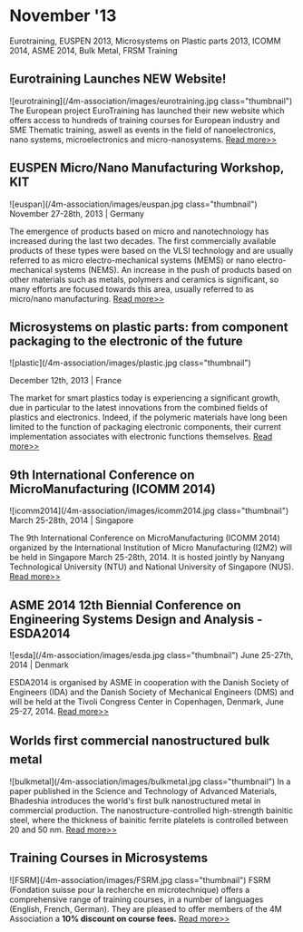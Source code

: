 # November '13

Eurotraining, EUSPEN 2013, Microsystems on Plastic parts 2013, ICOMM 2014, ASME 2014, Bulk Metal, FRSM Training
<!--break-->
## Eurotraining Launches NEW Website!

![eurotraining](/4m-association/images/eurotraining.jpg class="thumbnail")
The European project EuroTraining has launched their new website which offers access to hundreds of training courses for European industry and SME Thematic training, aswell as events in the field of nanoelectronics, nano systems, microelectronics and micro-nanosystems. [Read more>>](http://www.eurotraining.net/)

## EUSPEN Micro/Nano Manufacturing Workshop, KIT

![euspan](/4m-association/images/euspan.jpg class="thumbnail")
November 27-28th, 2013 | Germany

The emergence of products based on micro and nanotechnology has increased during the last two decades.  The first commercially available products of these types were based on the VLSI technology and are usually referred to as micro electro-mechanical systems (MEMS) or nano electro-mechanical systems (NEMS).  An increase in the push of products based on other materials such as metals, polymers and ceramics is significant, so many efforts are focused towards this area, usually referred to as micro/nano manufacturing.
[Read more>>](http://www.euspen.eu/)

## Microsystems on plastic parts: from component packaging to the electronic of the future

![plastic](/4m-association/images/plastic.jpg class="thumbnail")

December 12th, 2013 | France

The market for smart plastics today is experiencing a significant growth, due in particular to the latest innovations from the combined fields of plastics and electronics. Indeed, if the polymeric materials have long been limited to the function of packaging electronic components, their current implementation associates with electronic functions themselves. [Read more>>](http://www.innovdays-plasturgie.com/innovday/microsystemes-sur-plastique.html)

## 9th International Conference on MicroManufacturing (ICOMM 2014)

![icomm2014](/4m-association/images/icomm2014.jpg class="thumbnail")
March 25-28th, 2014 | Singapore

The 9th International Conference on MicroManufacturing (ICOMM 2014) organized by the International Institution of Micro Manufacturing (I2M2) will be held in Singapore March 25-28th, 2014. It is hosted jointly by Nanyang Technological University (NTU) and National University of Singapore (NUS). [Read more>>](http://icomm2014.northwestern.edu/)

## ASME 2014 12th Biennial Conference on Engineering Systems Design and Analysis - ESDA2014

![esda](/4m-association/images/esda.jpg class="thumbnail")
June 25-27th, 2014 | Denmark

ESDA2014 is organised by ASME in cooperation with the Danish Society of Engineers (IDA) and the Danish Society of Mechanical Engineers (DMS) and will be held at the Tivoli Congress Center in Copenhagen, Denmark, June 25-27, 2014. [Read more>>](http://www.asmeconferences.org/ESDA2014/)

## Worlds first commercial nanostructured bulk metal

![bulkmetal](/4m-association/images/bulkmetal.jpg class="thumbnail")
In a paper published in the Science and Technology of Advanced Materials, Bhadeshia introduces the world's first bulk nanostructured metal in commercial production. The nanostructure-controlled high-strength bainitic steel, where the thickness of bainitic ferrite platelets is controlled between 20 and 50 nm. [Read more>>](http://phys.org/news/2013-11-worlds-commercial-nanostructured-bulk-metal.html#jCp)

## Training Courses in Microsystems

![FSRM](/4m-association/images/FSRM.jpg class="thumbnail")
FSRM (Fondation suisse pour la recherche en microtechnique) offers a comprehensive range of training courses, in a number of languages (English, French, German). They are pleased to offer members of the 4M Association a **10% discount on course fees.** [Read more>>](/content/fsrm-training-courses)
